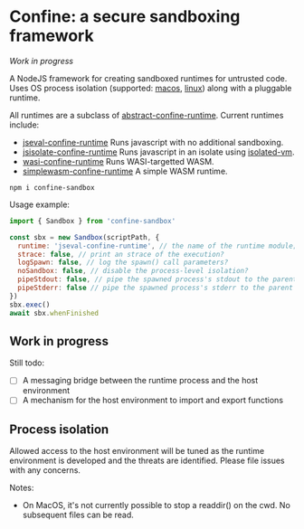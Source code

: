 # Confine: a secure sandboxing framework

*Work in progress*

A NodeJS framework for creating sandboxed runtimes for untrusted code. Uses OS process isolation (supported: [macos](./docs/macos.md), [linux](./docs/linux.md)) along with a pluggable runtime.

All runtimes are a subclass of [abstract-confine-runtime](https://npm.im/abstract-confine-runtime). Current runtimes include:

- [jseval-confine-runtime](https://npm.im/jseval-confine-runtime) Runs javascript with no additional sandboxing.
- [jsisolate-confine-runtime](https://npm.im/jsisolate-confine-runtime) Runs javascript in an isolate using [isolated-vm](https://github.com/laverdet/isolated-vm).
- [wasi-confine-runtime](https://npm.im/wasi-confine-runtime) Runs WASI-targetted WASM. 
- [simplewasm-confine-runtime](https://npm.im/simplewasm-confine-runtime) A simple WASM runtime.

```
npm i confine-sandbox
```

Usage example:

```js
import { Sandbox } from 'confine-sandbox'

const sbx = new Sandbox(scriptPath, {
  runtime: 'jseval-confine-runtime', // the name of the runtime module; must conform to abstract-confine-runtime
  strace: false, // print an strace of the execution?
  logSpawn: false, // log the spawn() call parameters?
  noSandbox: false, // disable the process-level isolation?
  pipeStdout: false, // pipe the spawned process's stdout to the parent stdout?
  pipeStderr: false // pipe the spawned process's stderr to the parent stderr?
})
sbx.exec()
await sbx.whenFinished
```

## Work in progress

Still todo:

- [ ] A messaging bridge between the runtime process and the host environment
- [ ] A mechanism for the host environment to import and export functions

## Process isolation

Allowed access to the host environment will be tuned as the runtime environment is developed and the threats are identified. Please file issues with any concerns.

Notes:

- On MacOS, it's not currently possible to stop a readdir() on the cwd. No subsequent files can be read.